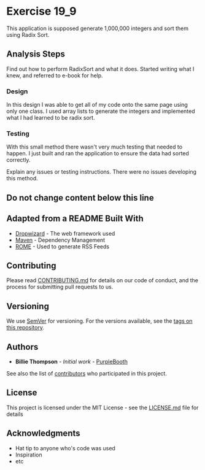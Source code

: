 # Exercise 19_9

This application is supposed generate 1,000,000 integers and sort them using Radix Sort.

## Analysis Steps

Find out how to perform RadixSort and what it does. Started writing what I knew, and referred to e-book
for help.

### Design

In this design I was able to get all of my code onto the same page using only one class. I used array lists to generate the 
integers and implemented what I had learned to be radix sort.


### Testing
With this small method there wasn't very much testing that needed to happen. 
I just built and ran the application to ensure the
data had sorted correctly.

Explain any issues or testing instructions.
There were no issues developing this method.

## Do not change content below this line
## Adapted from a README Built With

* [Dropwizard](http://www.dropwizard.io/1.0.2/docs/) - The web framework used
* [Maven](https://maven.apache.org/) - Dependency Management
* [ROME](https://rometools.github.io/rome/) - Used to generate RSS Feeds

## Contributing

Please read [CONTRIBUTING.md](https://gist.github.com/PurpleBooth/b24679402957c63ec426) for details on our code of conduct, and the process for submitting pull requests to us.

## Versioning

We use [SemVer](http://semver.org/) for versioning. For the versions available, see the [tags on this repository](https://github.com/your/project/tags). 

## Authors

* **Billie Thompson** - *Initial work* - [PurpleBooth](https://github.com/PurpleBooth)

See also the list of [contributors](https://github.com/your/project/contributors) who participated in this project.

## License

This project is licensed under the MIT License - see the [LICENSE.md](LICENSE.md) file for details

## Acknowledgments

* Hat tip to anyone who's code was used
* Inspiration
* etc
